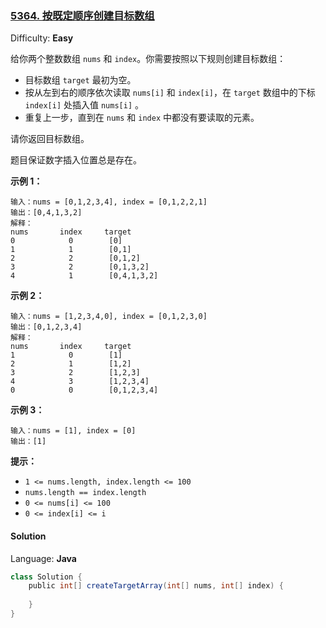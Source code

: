 ### [5364\. 按既定顺序创建目标数组](https://leetcode-cn.com/contest/weekly-contest-181/problems/create-target-array-in-the-given-order/)

Difficulty: **Easy**

给你两个整数数组 `nums` 和 `index`。你需要按照以下规则创建目标数组：

*   目标数组 `target` 最初为空。
*   按从左到右的顺序依次读取 `nums[i]` 和 `index[i]`，在 `target` 数组中的下标 `index[i]` 处插入值 `nums[i]` 。
*   重复上一步，直到在 `nums` 和 `index` 中都没有要读取的元素。

请你返回目标数组。

题目保证数字插入位置总是存在。

**示例 1：**

```
输入：nums = [0,1,2,3,4], index = [0,1,2,2,1]
输出：[0,4,1,3,2]
解释：
nums       index     target
0            0        [0]
1            1        [0,1]
2            2        [0,1,2]
3            2        [0,1,3,2]
4            1        [0,4,1,3,2]
```

**示例 2：**

```
输入：nums = [1,2,3,4,0], index = [0,1,2,3,0]
输出：[0,1,2,3,4]
解释：
nums       index     target
1            0        [1]
2            1        [1,2]
3            2        [1,2,3]
4            3        [1,2,3,4]
0            0        [0,1,2,3,4]
```

**示例 3：**

```
输入：nums = [1], index = [0]
输出：[1]
```

**提示：**

*   `1 <= nums.length, index.length <= 100`
*   `nums.length == index.length`
*   `0 <= nums[i] <= 100`
*   `0 <= index[i] <= i`

#### Solution

Language: **Java**

```java
class Solution {
    public int[] createTargetArray(int[] nums, int[] index) {
​
    }
}
```